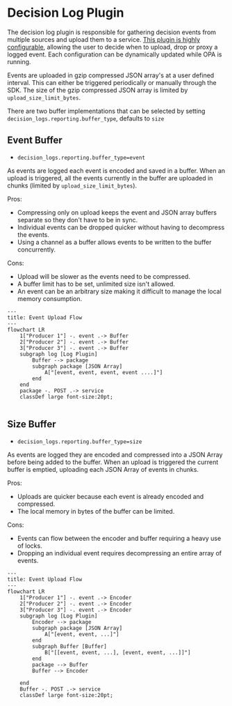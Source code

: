 # Decision Log Plugin

The decision log plugin is responsible for gathering decision events from multiple sources and upload them to a service.
[This plugin is highly configurable](https://www.openpolicyagent.org/docs/latest/configuration/#decision-logs), allowing 
the user to decide when to upload, drop or proxy a logged event. Each configuration can be dynamically updated while OPA is running.

Events are uploaded in gzip compressed JSON array's at a user defined interval. This can either be triggered periodically
or manually through the SDK. The size of the gzip compressed JSON array is limited by `upload_size_limit_bytes`.

There are two buffer implementations that can be selected by setting `decision_logs.reporting.buffer_type`, defaults to `size`

## Event Buffer

* `decision_logs.reporting.buffer_type=event`

As events are logged each event is encoded and saved in a buffer. When an upload is triggered, all the events currently
in the buffer are uploaded in chunks (limited by `upload_size_limit_bytes`). 

Pros:
* Compressing only on upload keeps the event and JSON array buffers separate so they don't have to be in sync.
* Individual events can be dropped quicker without having to decompress the events.
* Using a channel as a buffer allows events to be written to the buffer concurrently.

Cons:
* Upload will be slower as the events need to be compressed.
* A buffer limit has to be set, unlimited size isn't allowed.
* An event can be an arbitrary size making it difficult to manage the local memory consumption.

```mermaid
---
title: Event Upload Flow
---
flowchart LR
    1["Producer 1"] -. event .-> Buffer
    2["Producer 2"] -. event .-> Buffer
    3["Producer 3"] -. event .-> Buffer
    subgraph log [Log Plugin]
        Buffer --> package
        subgraph package [JSON Array]
            A["[event, event, event, event ....]"]
        end
    end
    package -. POST .-> service
    classDef large font-size:20pt;
    
```

## Size Buffer

* `decision_logs.reporting.buffer_type=size`

As events are logged they are encoded and compressed into a JSON Array before being added to the buffer. 
When an upload is triggered the current buffer is emptied, uploading each JSON Array of events in chunks.

Pros:
* Uploads are quicker because each event is already encoded and compressed.
* The local memory in bytes of the buffer can be limited.

Cons:
* Events can flow between the encoder and buffer requiring a heavy use of locks.
* Dropping an individual event requires decompressing an entire array of events.

```mermaid
---
title: Event Upload Flow
---
flowchart LR
    1["Producer 1"] -. event .-> Encoder
    2["Producer 2"] -. event .-> Encoder
    3["Producer 3"] -. event .-> Encoder
    subgraph log [Log Plugin]
        Encoder --> package
        subgraph package [JSON Array]
            A["[event, event, ...]"]
        end
        subgraph Buffer [Buffer]
            B["[[event, event, ...], [event, event, ...]]"]
        end
        package --> Buffer
        Buffer --> Encoder
        
    end
    Buffer -. POST .-> service
    classDef large font-size:20pt;
    
```